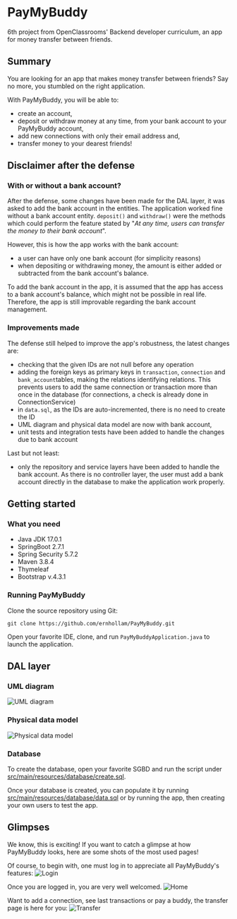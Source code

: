 # PayMyBuddy
6th project from OpenClassrooms' Backend developer curriculum, an app for money transfer between friends.

## Summary

You are looking for an app that makes money transfer between friends? Say no more, you stumbled on the right application.

With PayMyBuddy, you will be able to:
- create an account,
- deposit or withdraw money at any time, from your bank account to your PayMyBuddy account,
- add new connections with only their email address and,
- transfer money to your dearest friends!

## Disclaimer after the defense
### With or without a bank account?
After the defense, some changes have been made for the DAL layer, it was asked to add the bank account in the entities.
The application worked fine without a bank account entity. `deposit()` and `withdraw()` were the methods which could perform the feature stated by "_At any time, users can transfer the money to their bank account_".

However, this is how the app works with the bank account:
- a user can have only one bank account (for simplicity reasons)
- when depositing or withdrawing money, the amount is either added or subtracted from the bank account's balance.

To add the bank account in the app, it is assumed that the app has access to a bank account's balance, which might not be possible in real life. Therefore, the app is still improvable regarding the bank account management.

### Improvements made
The defense still helped to improve the app's robustness, the latest changes are:
- checking that the given IDs are not null before any operation
- adding the foreign keys as primary keys in `transaction`, `connection` and `bank_account`tables, making the relations identifying relations. This prevents users to add the same connection or transaction more than once in the database (for connections, a check is already done in ConnectionService)
- in `data.sql`, as the IDs are auto-incremented, there is no need to create the ID
- UML diagram and physical data model are now with bank account,
- unit tests and integration tests have been added to handle the changes due to bank account


Last but not least:
- only the repository and service layers have been added to handle the bank account. As there is no controller layer, the user must add a bank account directly in the database to make the application work properly.


## Getting started

### What you need
- Java JDK 17.0.1
- SpringBoot 2.7.1
- Spring Security 5.7.2
- Maven 3.8.4
- Thymeleaf
- Bootstrap v.4.3.1

### Running PayMyBuddy
Clone the source repository using Git:

```git clone https://github.com/ernhollam/PayMyBuddy.git```

Open your favorite IDE, clone, and run `PayMyBuddyApplication.java` to launch the application.


## DAL layer
### UML diagram
![UML diagram](src/main/resources/readme/uml.png)

### Physical data model
![Physical data model](src/main/resources/readme/mdp.png)

### Database
To create the database, open your favorite SGBD and run the script under [src/main/resources/database/create.sql](src/main/resources/database/create.sql).

Once your database is created, you can populate it by running [src/main/resources/database/data.sql](src/main/resources/database/data.sql) or by running the app, then creating your own users to test the app.


## Glimpses
We know, this is exciting! If you want to catch a glimpse at how PayMyBuddy looks, here are some shots of the most used pages!

Of course, to begin with, one must log in to appreciate all PayMyBuddy's features:
![Login](src/main/resources/readme/login.png)

Once you are logged in, you are very well welcomed.
![Home](src/main/resources/readme/home.png)

Want to add a connection, see last transactions or pay a buddy, the transfer page is here for you:
![Transfer](src/main/resources/readme/transfer.png)
